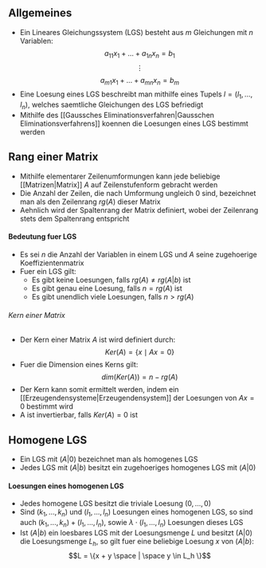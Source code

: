 ## Allgemeines
- Ein Lineares Gleichungssystem (LGS) besteht aus $m$ Gleichungen mit $n$ Variablen:
$$a_{11}x_1 + ... +  a_{1n}x_n = b_1$$
$$\vdots$$
$$a_{m1}x_1 + ... + a_{mn}x_n = b_m$$
- Eine Loesung eines LGS beschreibt man mithilfe eines Tupels $l = (l_1, ..., l_n)$, welches saemtliche Gleichungen des LGS befriedigt
- Mithilfe des [[Gaussches Eliminationsverfahren|Gausschen Eliminationsverfahrens]] koennen die Loesungen eines LGS bestimmt werden
## Rang einer Matrix
- Mithilfe elementarer Zeilenumformungen kann jede beliebige [[Matrizen|Matrix]] $A$ auf Zeilenstufenform gebracht werden
- Die Anzahl der Zeilen, die nach Umformung ungleich 0 sind, bezeichnet man als den Zeilenrang $rg(A)$ dieser Matrix
- Aehnlich wird der Spaltenrang der Matrix definiert, wobei der Zeilenrang stets dem Spaltenrang entspricht
#### Bedeutung fuer LGS
- Es sei $n$ die Anzahl der Variablen in einem LGS und $A$ seine zugehoerige Koeffizientenmatrix
- Fuer ein LGS gilt:
	- Es gibt keine Loesungen, falls $rg(A) \neq rg(A|b)$ ist
	- Es gibt genau eine Loesung, falls $n = rg(A)$ ist
	- Es gibt unendlich viele Loesungen, falls $n > rg(A)$
###### Kern einer Matrix
- Der Kern einer Matrix $A$ ist wird definiert durch:
$$Ker(A) = \{x \mid Ax = 0\}$$
- Fuer die Dimension eines Kerns gilt:
$$dim(Ker(A)) = n - rg(A)$$
- Der Kern kann somit ermittelt werden, indem ein [[Erzeugendensysteme|Erzeugendensystem]] der Loesungen von $Ax = 0$ bestimmt wird
- A ist invertierbar, falls $Ker(A) = 0$ ist
## Homogene LGS
- Ein LGS mit $(A|0)$ bezeichnet man als homogenes LGS
- Jedes LGS mit $(A|b)$ besitzt ein zugehoeriges homogenes LGS mit $(A|0)$ 
#### Loesungen eines homogenen LGS
- Jedes homogene LGS besitzt die triviale Loesung $(0, ..., 0)$
- Sind $(k_1,  ..., k_n)$ und $(l_1, ..., l_n)$ Loesungen eines homogenen LGS, so sind auch $(k_1, ..., k_n) + (l_1, ..., l_n)$, sowie $\lambda \cdot (l_1, ..., l_n)$ Loesungen dieses LGS
- Ist $(A|b)$ ein loesbares LGS mit der Loesungsmenge $L$ und besitzt (A|0) die Loesungsmenge $L_h$, so gilt fuer eine beliebige Loesung $x$ von $(A|b)$:
$$L = \{x + y \space | \space y \in L_h \}$$